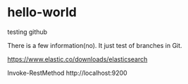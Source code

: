 # hello-world
testing github

There is a few information(no). It just test of branches in Git.

https://www.elastic.co/downloads/elasticsearch

Invoke-RestMethod http://localhost:9200
